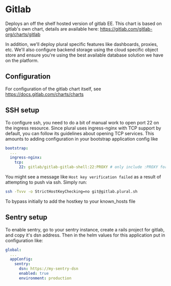 # Gitlab

Deploys an off the shelf hosted version of gitlab EE.  This chart is based on gitlab's own chart, details are available here: https://gitlab.com/gitlab-org/charts/gitlab

In addition, we'll deploy plural specific features like dashboards, proxies, etc.  We'll also configure backend storage using the cloud specific object store and ensure you're using the best available database solution we have on the platform.

## Configuration

For configuration of the gitlab chart itself, see https://docs.gitlab.com/charts/charts


## SSH setup

To configure ssh, you need to do a bit of manual work to open port 22 on the ingress resource.  Since plural uses ingress-nginx with TCP support by default, you can follow its guidelines about opening TCP services.  This amounts to adding configuration in your bootstrap application config like

```yaml
bootstrap:
  ...
  ingress-nginx:
    tcp:
      22: gitlab/gitlab-gitlab-shell:22:PROXY # only include :PROXY for AWS, which requires proxy-protocol to be enabled
```

You might see a message like `Host key verification failed` as a result of attempting to push via ssh.  Simply run:

```bash
ssh -Tvvv -o StrictHostKeyChecking=no git@gitlab.plural.sh
```

To bypass initially to add the hostkey to your known_hosts file 

## Sentry setup

To enable sentry, go to your sentry instance, create a rails project for gitlab, and copy it's dsn address.  Then in the helm values for this application put in configuration like:

```yaml
global:
  ...
  appConfig:
    sentry:
      dsn: https://my-sentry-dsn
      enabled: true
      environment: production
```